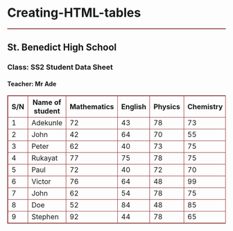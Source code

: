 # Creating-HTML-tables


<!DOCTYPE html>
<html lang="en">
    <head>
        <title>HTML Table</title>
    </head>
    <style>
table,th,tr {
    border: 1px solid rgb(149, 65, 65);
   

</style>
<table style = "width :100%" >
    <table border = "1" cellpadding = "5" cellspacing = "5">
   

<body>

<h2>St. Benedict High School </h2>
<h3>Class: SS2 Student Data Sheet</h3>
<h4>Teacher: Mr Ade</h4>
  
<tr>
    <th>S/N</th>
    <th>Name of student</th>
    <th>Mathematics</th>
    <th>English</th>
    <th>Physics</th>
    <th>Chemistry</th>
    <th>Biology</th>
    <th>Total scores</th>
</tr>
<tr>
    <td>1</td>
    <td>Adekunle</td>
    <td>72</td>
    <td>43</td>
    <td>78</td>
    <td>73</td>
    <td>37</td>
    <td>303</td>
    
</tr>

<tr>
    <td>2</td>
    <td>John</td>
    <td>42</td>
    <td>64</td>
    <td>70</td>
    <td>55</td>
    <td>58</td>
    <td>289</td>
    
</tr>

<tr>
    <td>3</td>
    <td>Peter</td>
    <td>62</td>
    <td>40</td>
    <td>73</td>
    <td>75</td>
    <td>99</td>
    <td>349</td>
    
</tr>

<tr>
    <td>4</td>
    <td>Rukayat</td>
    <td>77</td>
    <td>75</td>
    <td>78</td>
    <td>75</td>
    <td>82</td>
    <td>387</td>
    
</tr>

<tr>
    <td>5</td>
    <td>Paul</td>
    <td>72</td>
    <td>40</td>
    <td>72</td>
    <td>70</td>
    <td>99</td>
    <td>353</td>
    
</tr>

<tr>
    <td>6</td>
    <td>Victor</td>
    <td>76</td>
    <td>64</td>
    <td>48</td>
    <td>99</td>
    <td>37</td>
    <td>324</td>
    
</tr>



<tr>
    <td>7</td>
    <td>John</td>
    <td>62</td>
    <td>54</td>
    <td>78</td>
    <td>75</td>
    <td>64</td>
    <td>333</td>
    
</tr>

<tr>
    <td>8</td>
    <td>Doe</td>
    <td>52</td>
    <td>84</td>
    <td>48</td>
    <td>85</td>
    <td>27</td>
    <td>296</td>
    
</tr>




<tr>
    <td>9</td>
    <td>Stephen</td>
    <td>92</td>
    <td>44</td>
    <td>78</td>
    <td>65</td>
    <td>61</td>
    <td>340</td>
    
</tr>






</table>
</body>
</table>
</html>
